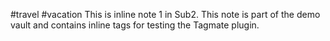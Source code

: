 #travel #vacation
This is inline note 1 in Sub2. This note is part of the demo vault and contains inline tags for testing the Tagmate plugin.
